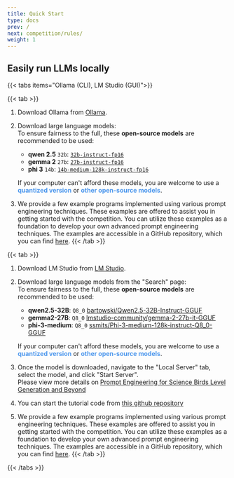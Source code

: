 ```yaml
---
title: Quick Start
type: docs
prev: /
next: competition/rules/
weight: 1
---
```


## Easily run LLMs locally

{{< tabs items="Ollama (CLI), LM Studio (GUI)">}}

   {{< tab >}}
   1. Download Ollama from [Ollama](https://ollama.com).
   2. Download large language models:  
      To ensure fairness to the full, these **open-source models** are recommended to be used:

         - **qwen 2.5** `32b`: [`32b-instruct-fp16`](https://ollama.com/library/qwen2.5:32b-instruct-fp16)
         - **gemma 2** `27b`: [`27b-instruct-fp16`](https://ollama.com/library/gemma2:27b-instruct-fp16)
         - **phi 3** `14b`: [`14b-medium-128k-instruct-fp16`](https://ollama.com/library/phi3:14b-medium-128k-instruct-fp16)

         If your computer can't afford these models, you are welcome to use a <span style="color:#4C97ED">**quantized version**</span> or <span style="color:#4C97ED">**other open-source models**</span>.

   3. We provide a few example programs implemented using various prompt engineering techniques. These examples are offered to assist you in getting started with the competition. You can utilize these examples as a foundation to develop your own advanced prompt engineering techniques. The examples are accessible in a GitHub repository, which you can find [here](https://github.com/chatgpt4pcg/llms4pcg-pe-examples).
   {{< /tab >}}

  {{< tab >}}
  1. Download LM Studio from [LM Studio](https://lmstudio.ai/).
  2. Download large language models from the "Search" page:  
   To ensure fairness to the full, these **open-source models** are recommended to be used:

      - **qwen2.5-32B**: `Q8_0` [bartowski/Qwen2.5-32B-Instruct-GGUF](https://model.lmstudio.ai/download/bartowski/Qwen2.5-32B-Instruct-GGUF)
      - **gemma2-27B**: `Q8_0` [lmstudio-community/gemma-2-27b-it-GGUF](https://huggingface.co/lmstudio-community/gemma-2-27b-it-GGUF)
      - **phi-3-medium**: `Q8_0` [ssmits/Phi-3-medium-128k-instruct-Q8_0-GGUF](https://model.lmstudio.ai/download/ssmits/Phi-3-medium-128k-instruct-Q8_0-GGUF)

      If your computer can't afford these models, you are welcome to use a <span style="color:#4C97ED">**quantized version**</span> or <span style="color:#4C97ED">**other open-source models**</span>.

   3. Once the model is downloaded, navigate to the "Local Server" tab, select the model, and click "Start Server".  
   Please view more details on [Prompt Engineering for Science Birds Level Generation and Beyond](https://chatgpt4pcg.github.io/tutorial)
   4. You can start the tutorial code from [this github repository](https://github.com/chatgpt4pcg/tutorial-2024-notebook)
   5. We provide a few example programs implemented using various prompt engineering techniques. These examples are offered to assist you in getting started with the competition. You can utilize these examples as a foundation to develop your own advanced prompt engineering techniques. The examples are accessible in a GitHub repository, which you can find [here](https://github.com/chatgpt4pcg/llms4pcg-pe-examples).
  {{< /tab >}}

{{< /tabs >}}
